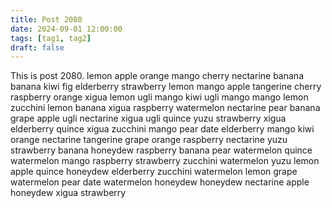 ```yaml
---
title: Post 2080
date: 2024-09-01 12:00:00
tags: [tag1, tag2]
draft: false
---
```

This is post 2080.
lemon
apple
orange
mango
cherry
nectarine
banana
banana
kiwi
fig
elderberry
strawberry
lemon
mango
apple
tangerine
cherry
raspberry
orange
xigua
lemon
ugli
mango
kiwi
ugli
mango
mango
lemon
zucchini
lemon
banana
xigua
raspberry
watermelon
nectarine
pear
banana
grape
apple
ugli
nectarine
xigua
ugli
quince
yuzu
strawberry
xigua
elderberry
quince
xigua
zucchini
mango
pear
date
elderberry
mango
kiwi
orange
nectarine
tangerine
grape
orange
raspberry
nectarine
yuzu
strawberry
banana
honeydew
raspberry
banana
pear
watermelon
quince
watermelon
mango
raspberry
strawberry
zucchini
watermelon
yuzu
lemon
apple
quince
honeydew
elderberry
zucchini
watermelon
lemon
grape
watermelon
pear
date
watermelon
honeydew
honeydew
nectarine
apple
honeydew
xigua
strawberry

